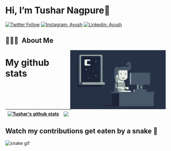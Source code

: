 # Hi, I’m Tushar Nagpure👋 
[![Twitter Follow](https://img.shields.io/twitter/follow/AyushJaun?label=Follow)](https://twitter.com/AyushJaun)
[![Instagram: Ayush](https://img.shields.io/badge/-Ayush-pink?style=flat-square&logo=Instagram&logoColor=white&link=https://www.instagram.com/_.ayuxxhh._/)](https://www.instagram.com/_.ayuxxhh._/)
[![Linkedin: Ayush](https://img.shields.io/badge/-Ayush-blue?style=flat-square&logo=Linkedin&logoColor=white&link=https://www.linkedin.com/in/ayush-jain-315b51228/)](https://www.linkedin.com/in/ayush-jain-315b51228/)
## 👨🏻‍💻 &nbsp;About Me

<img alt="Night Coding" src="https://raw.githubusercontent.com/AVS1508/AVS1508/master/assets/Night-Coding.gif" align="right"/>


# My github stats
| <a href="https://github.com/TusharRN/github-readme-stats"><img align="center" src="https://github-readme-stats.vercel.app/api?username=TusharRN&show_icons=true&include_all_commits=true&theme=buefy&hide_border=true" alt="Tushar's github stats" /></a> | <a href="https://github.com/TusharRN/github-readme-stats"><img align="center" src="https://github-readme-stats.vercel.app/api/top-langs/?username=TusharRN&layout=compact&theme=buefy&hide_border=true" /></a> |
| ------------- | ------------- |




## Watch my contributions get eaten by a snake 🐍
![snake gif](https://github.com/tanyarajhans/Actions/blob/output/github-contribution-grid-snake.svg)

<!---
Ayush2966/Ayush2966 is a ✨ special ✨ repository because its `README.md` (this file) appears on your GitHub profile.
You can cli
